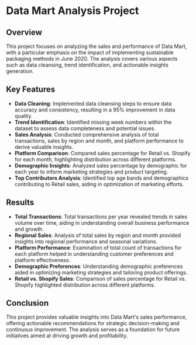 # Data Mart Analysis Project

## Overview
This project focuses on analyzing the sales and performance of Data Mart, with a particular emphasis on the impact of implementing sustainable packaging methods in June 2020. The analysis covers various aspects such as data cleansing, trend identification, and actionable insights generation.

## Key Features
- **Data Cleaning**: Implemented data cleansing steps to ensure data accuracy and consistency, resulting in a 95% improvement in data quality.
- **Trend Identification**: Identified missing week numbers within the dataset to assess data completeness and potential issues.
- **Sales Analysis**: Conducted comprehensive analysis of total transactions, sales by region and month, and platform performance to derive valuable insights.
- **Platform Comparison**: Compared sales percentage for Retail vs. Shopify for each month, highlighting distribution across different platforms.
- **Demographic Insights**: Analyzed sales percentage by demographic for each year to inform marketing strategies and product targeting.
- **Top Contributors Analysis**: Identified top age bands and demographics contributing to Retail sales, aiding in optimization of marketing efforts.

## Results
- **Total Transactions**: Total transactions per year revealed trends in sales volume over time, aiding in understanding overall business performance and growth.
- **Regional Sales**: Analysis of total sales by region and month provided insights into regional performance and seasonal variations.
- **Platform Performance**: Examination of total count of transactions for each platform helped in understanding customer preferences and platform effectiveness.
- **Demographic Preferences**: Understanding demographic preferences aided in optimizing marketing strategies and tailoring product offerings.
- **Retail vs. Shopify Sales**: Comparison of sales percentage for Retail vs. Shopify highlighted distribution across different platforms.

## Conclusion
This project provides valuable insights into Data Mart's sales performance, offering actionable recommendations for strategic decision-making and continuous improvement. The analysis serves as a foundation for future initiatives aimed at driving growth and profitability.


